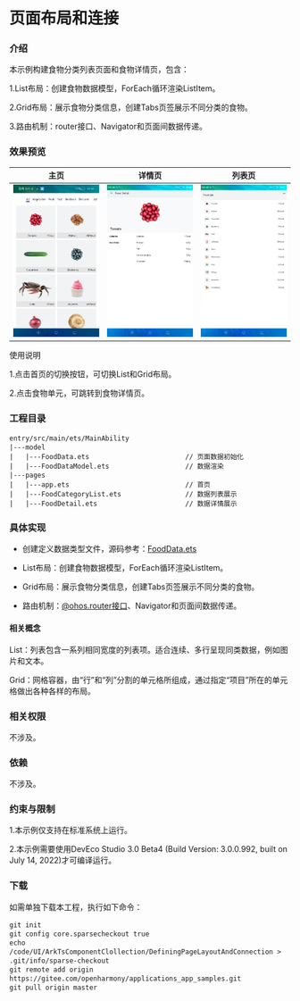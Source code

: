 # 页面布局和连接

### 介绍

本示例构建食物分类列表页面和食物详情页，包含：

1.List布局：创建食物数据模型，ForEach循环渲染ListItem。

2.Grid布局：展示食物分类信息，创建Tabs页签展示不同分类的食物。

3.路由机制：router接口、Navigator和页面间数据传递。

### 效果预览

| 主页                                        |详情页|列表页|
|-------------------------------------------|--------------------------------------|--------------------------------------|
| ![](screenshots/device/FoodCategory.jpeg) |![](screenshots/device/FoodDetail.png)| ![](screenshots/device/FoodList.png) |

使用说明

1.点击首页的切换按钮，可切换List和Grid布局。

2.点击食物单元，可跳转到食物详情页。

### 工程目录
```
entry/src/main/ets/MainAbility
|---model
|   |---FoodData.ets                        // 页面数据初始化
|   |---FoodDataModel.ets                   // 数据渲染
|---pages
|   |---app.ets                             // 首页
|   |---FoodCategoryList.ets                // 数据列表展示
|   |---FoodDetail.ets                      // 数据详情展示
```

### 具体实现

* 创建定义数据类型文件，源码参考：[FoodData.ets](entry/src/main/ets/MainAbility/model/FoodData.ets)

* List布局：创建食物数据模型，ForEach循环渲染ListItem。

* Grid布局：展示食物分类信息，创建Tabs页签展示不同分类的食物。

* 路由机制：[@ohos.router接口](https://gitee.com/openharmony/docs/blob/master/zh-cn/application-dev/reference/apis/js-apis-router.md)、Navigator和页面间数据传递。

#### 相关概念

List：列表包含一系列相同宽度的列表项。适合连续、多行呈现同类数据，例如图片和文本。

Grid：网格容器，由“行”和“列”分割的单元格所组成，通过指定“项目”所在的单元格做出各种各样的布局。

### 相关权限

不涉及。

### 依赖

不涉及。

### 约束与限制

1.本示例仅支持在标准系统上运行。

2.本示例需要使用DevEco Studio 3.0 Beta4 (Build Version: 3.0.0.992, built on July 14, 2022)才可编译运行。

### 下载

如需单独下载本工程，执行如下命令：
```
git init
git config core.sparsecheckout true
echo /code/UI/ArkTsComponentClollection/DefiningPageLayoutAndConnection > .git/info/sparse-checkout
git remote add origin https://gitee.com/openharmony/applications_app_samples.git
git pull origin master
```